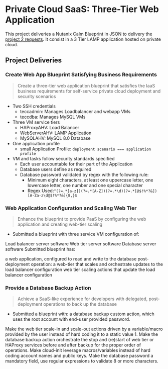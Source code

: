 # Private Cloud SaaS: Three-Tier Web Application

This project deliveries a Nutanix Calm Blueprint in JSON to delivery the [project 2 requests](project2-request.md). It consist in a 3 Tier LAMP application hosted on private cloud.

## Project Deliveries

### Create Web App Blueprint Satisfying Business Requirements

>Create a three-tier web application blueprint that satisfies the IaaS business requirements for self-service private cloud deployment and security scenarios

- Two SSH credentials
  - teccadmin: Manages Loadbalancer and webapp VMs
  - teccdba: Manages MySQL VMs
- Three VM service tiers
  - HAProxyAHV: Load Balancer
  - WebServerAHV: LAMP Application
  - MySQLAHV: MySQL 8.0 Database
- One application profile
  - small Application Profile: ```deployment scenario === application profile```
- VM and tasks follow security standards specified
  - Each user accountable for their part of the Application
  - Database users define as required
  - Database password validated by regex with the following rule:
    - Minimum eight characters, at least one uppercase letter, one lowercase letter, one number and one special character
    - Regex Used:```^(?=.*[a-z])(?=.*[A-Z])(?=.*\d)(?=.*[@$!%*?&])[A-Za-z\d@$!%*?&]{8,}$```

### Web Application Configuration and Scaling Web Tier

> Enhance the blueprint to provide PaaS by configuring the web application and creating web-tier scaling

- Submitted a blueprint with three service VM configuration of:

Load balancer server software
Web tier server software
Database server software
Submitted blueprint has:

a web application, configured to read and write to the database
post-deployment operation: a web-tier that scales and orchestrate updates to the load balancer configuration
web tier scaling actions that update the load balancer configuration

### Provide a Database Backup Action

> Achieve a SaaS-like experience for developers with delegated, post- deployment operations to back up the database

- Submitted a blueprint with: a database backup custom action, which uses the root account with end-user provided password.

Make the web tier scale-in and scale-out actions driven by a variable/macro provided by the user instead of hard coding it to a static value 1.
Make the database backup action orchestrate the stop and (re)start of web tier or HAProxy services before and after backup for the proper order of operations.
Make cloud-init leverage macros/variables instead of hard coding account names and public keys.
Make the database password a mandatory field, use regular expressions to validate 8 or more characters.